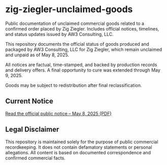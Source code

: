 # zig-ziegler-unclaimed-goods

Public documentation of unclaimed commercial goods related to a confirmed order placed by Zig Ziegler. Includes official notices, timelines, and status updates issued by AW3 Consulting, LLC.

This repository documents the official status of goods produced and packaged by AW3 Consulting, LLC for Zig Ziegler, which remain unclaimed and unpaid as of May 8, 2025.

All notices are factual, time-stamped, and backed by production records and delivery offers. A final opportunity to cure was extended through May 9, 2025.

Goods may be subject to redistribution after final reclassification.

## Current Notice
[Read the official public notice – May 8, 2025 (PDF)](zig-ziegler-unclaimed-goods-notice-may8-2025.pdf)

## Legal Disclaimer
This repository is maintained solely for the purpose of public commercial recordkeeping. It does not contain defamatory statements or personal allegations. All content is based on documented correspondence and confirmed commercial facts.
